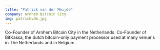 ```yaml
---
title: "Patrick van der Meijde"
company: Arnhem Bitcoin City
img: patrickvdm.jpg
---
```


Co-Founder of Arnhem Bitcoin City in the Netherlands. Co-Founder of BitKassa, the dutch bitcoin-only payment processor used at many venue's in The Netherlands and in Belgium.